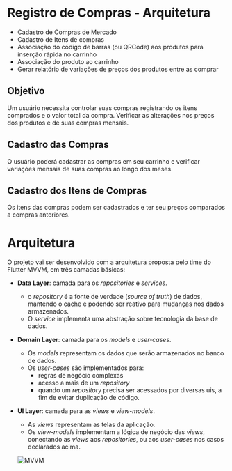 # Registro de Compras - Arquitetura

- Cadastro de Compras de Mercado
- Cadastro de Itens de compras
- Associação do código de barras (ou QRCode) aos produtos para inserção rápida no carrinho
- Associação do produto ao carrinho
- Gerar relatório de variações de preços dos produtos entre as comprar

## Objetivo 

Um usuário necessita controlar suas compras registrando os itens comprados e o valor total da compra. Verificar as alterações nos preços dos produtos e de suas compras mensais.

## Cadastro das Compras

O usuário poderá cadastrar as compras em seu carrinho e verificar variações mensais de suas compras ao longo dos meses.

## Cadastro dos Itens de Compras

Os itens das compras podem ser cadastrados e ter seu preços comparados a compras anteriores.

# Arquitetura

O projeto vai ser desenvolvido com a arquitetura proposta pelo time do Flutter MVVM, em três camadas básicas:

- **Data Layer**: camada para os *repositories* e *services*. 
    - o *repository* é a fonte de verdade (*source of truth*) de dados, mantendo o cache e podendo ser reativo para mudanças nos dados armazenados. 
    - O *service* implementa uma abstração sobre tecnologia da base de dados.
- **Domain Layer**: camada para os *models* e *user-cases*.
    - Os *models* representam os dados que serão armazenados no banco de dados.
    - Os *user-cases* são implementados para:
        - regras de negócio complexas
        - acesso a mais de um *repository*
        - quando um *repository* precisa ser acessados por diversas uis, a fim de evitar duplicação de código.
- **UI Layer**: camada para as *views* e *view-models*.
    - As *views* representam as telas da aplicação.
    - Os *view-models* implementam a lógica de negócio das *views*, conectando as *views* aos *repositories*, ou aos *user-cases* nos casos declarados acima.


    ![MVVM](https://docs.flutter.dev/assets/images/docs/app-architecture/guide/feature-architecture-simplified-with-logic-layer.png)